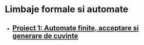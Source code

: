 # Limbaje formale si automate

* ## [Proiect 1: Automate finite, acceptare si generare de cuvinte](Proiect_1)

